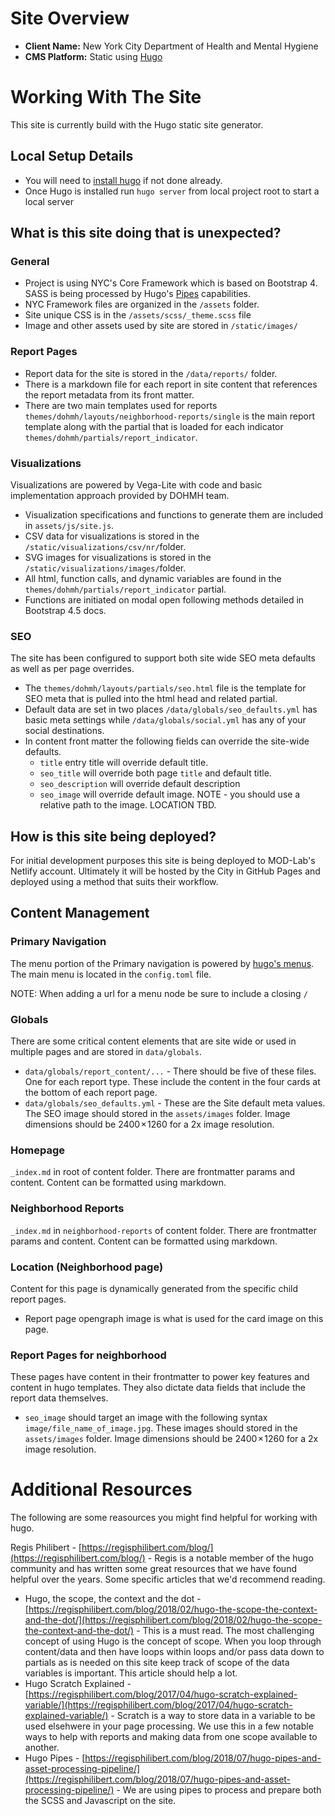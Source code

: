 # Site Overview

* **Client Name:** New York City Department of Health and Mental Hygiene
* **CMS Platform:** Static using [Hugo](https://gohugo.io/)

# Working With The Site
This site is currently build with the Hugo static site generator. 

## Local Setup Details

* You will need to [install hugo](https://gohugo.io/getting-started/installing/) if not done already.
* Once Hugo is installed run `hugo server` from local project root to start a local server

## What is this site doing that is unexpected?

### General

* Project is using NYC's Core Framework which is based on Bootstrap 4. SASS is being processed by Hugo's [Pipes](https://gohugo.io/hugo-pipes/) capabilities.
* NYC Framework files are organized in the `/assets` folder. 
* Site unique CSS is in the `/assets/scss/_theme.scss` file
* Image and other assets used by site are stored in `/static/images/`

### Report Pages

* Report data for the site is stored in the `/data/reports/` folder. 
* There is a markdown file for each report in site content that references the report metadata from its front matter.
* There are two main templates used for reports `themes/dohmh/layouts/neighborhood-reports/single` is the main report template along with the partial that is loaded for each indicator `themes/dohmh/partials/report_indicator`.

### Visualizations
Visualizations are powered by Vega-Lite with code and basic implementation approach provided by DOHMH team.

* Visualization specifications and functions to generate them are included in `assets/js/site.js`.
* CSV data for visualizations is stored in the `/static/visualizations/csv/nr/`folder.
* SVG images for visualizations is stored in the `/static/visualizations/images/`folder.
* All html, function calls, and dynamic variables are found in the `themes/dohmh/partials/report_indicator` partial.
* Functions are initiated on modal open following methods detailed in Bootstrap 4.5 docs.

### SEO
The site has been configured to support both site wide SEO meta defaults as well as per page overrides.

* The `themes/dohmh/layouts/partials/seo.html` file is the template for SEO meta that is pulled into the html head and related partial.
* Default data are set in two places `/data/globals/seo_defaults.yml` has basic meta settings while `/data/globals/social.yml` has any of your social destinations.
* In content front matter the following fields can override the site-wide defaults.
  * `title` entry title will override default title.
  * `seo_title` will override both page `title` and default title.
  * `seo_description` will override default description
  * `seo_image` will override default image. NOTE - you should use a relative path to the image. LOCATION TBD.

## How is this site being deployed?

For initial development purposes this site is being deployed to MOD-Lab's Netlify account. Ultimately it will be hosted by the City in GitHub Pages and deployed using a method that suits their workflow.

## Content Management

### Primary Navigation

The menu portion of the Primary navigation is powered by [hugo's menus](https://gohugo.io/content-management/menus/). The main menu is located in the `config.toml` file. 

NOTE: When adding a url for a menu node be sure to include a closing `/`

### Globals

There are some critical content elements that are site wide or used in multiple pages and are stored in `data/globals`. 

* `data/globals/report_content/...` - There should be five of these files. One for each report type. These include the content in the four cards at the bottom of each report page.
* `data/globals/seo_defaults.yml` - These are the Site default meta values. The SEO image should stored in the `assets/images` folder. Image dimensions should be 2400 × 1260 for a 2x image resolution.

### Homepage

`_index.md` in root of content folder. There are frontmatter params and content. Content can be formatted using markdown.

### Neighborhood Reports

`_index.md` in `neighborhood-reports` of content folder. There are frontmatter params and content. Content can be formatted using markdown.

### Location (Neighborhood page)

Content for this page is dynamically generated from the specific child report pages.

- Report page opengraph image is what is used for the card image on this page.

### Report Pages for neighborhood

These pages have content in their frontmatter to power key features and content in hugo templates. They also dictate data fields that include the report data themselves.

- `seo_image` should target an image with the following syntax `image/file_name_of_image.jpg`. These images should stored in the `assets/images` folder. Image dimensions should be 2400 × 1260 for a 2x image resolution.


# Additional Resources

The following are some reasources you might find helpful for working with hugo.

Regis Philibert - [https://regisphilibert.com/blog/](https://regisphilibert.com/blog/) - Regis is a notable member of the hugo community and has written some great resources that we have found helpful over the years. Some specific articles that we'd recommend reading.
 * Hugo, the scope, the context and the dot - [https://regisphilibert.com/blog/2018/02/hugo-the-scope-the-context-and-the-dot/](https://regisphilibert.com/blog/2018/02/hugo-the-scope-the-context-and-the-dot/) - This is a must read. The most challenging concept of using Hugo is the concept of scope. When you loop through content/data and then have loops within loops and/or pass data down to partials as is needed on this site keep track of scope of the data variables is important. This article should help a lot.
 * Hugo Scratch Explained - [https://regisphilibert.com/blog/2017/04/hugo-scratch-explained-variable/](https://regisphilibert.com/blog/2017/04/hugo-scratch-explained-variable/) - Scratch is a way to store data in a variable to be used elsehwere in your page processing. We use this in a few notable ways to help with reports and making data from one scope available to another.
 * Hugo Pipes - [https://regisphilibert.com/blog/2018/07/hugo-pipes-and-asset-processing-pipeline/](https://regisphilibert.com/blog/2018/07/hugo-pipes-and-asset-processing-pipeline/) - We are using pipes to process and prepare both the SCSS and Javascript on the site.
